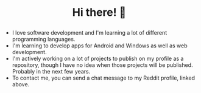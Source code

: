 # <p align="center">Hi there! 👋</p>

* I love software development and I'm learning a lot of different programming languages.
* I'm learning to develop apps for Android and Windows as well as web development.
* I'm actively working on a lot of projects to publish on my profile as a repository, though I have no idea when those projects will be published. Probably in the next few years.
* To contact me, you can send a chat message to my Reddit profile, linked above.